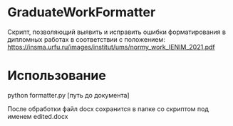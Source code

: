 # GraduateWorkFormatter

Скрипт, позволяющий выявить и исправить ошибки форматирования в дипломных работах в соответствии с положением: https://insma.urfu.ru/images/institut/ums/normy_work_IENIM_2021.pdf

# Использование

python formatter.py [путь до документа]

После обработки файл docx сохранится в папке со скриптом под именем edited.docx
